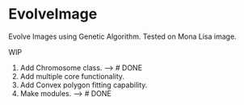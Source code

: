 # EvolveImage

Evolve Images using Genetic Algorithm.
Tested on Mona Lisa image. 

WIP
1. Add Chromosome class. --> # DONE
2. Add multiple core functionality.
3. Add Convex polygon fitting capability.
4. Make modules. --> # DONE